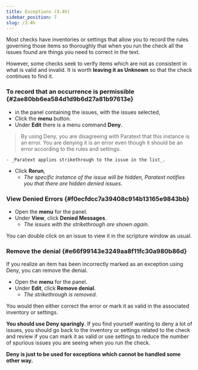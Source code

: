 ```yaml
---
title: Exceptions (3.4h)
sidebar_position: 7
slug: /3.4h
---
```




Most checks have inventories or settings that allow you to record the rules governing those items so thoroughly that when you run the check all the issues found are things you need to correct in the text.


However, some checks seek to verify items which are not as consistent in what is valid and invalid. It is worth **leaving it as Unknown** so that the check continues to find it.


### To record that an occurrence is permissible {#2ae80bb6ea584d1d9b6d27a81b97613e}

- in the panel containing the issues, with the issues selected,
- Click the **menu** button.
- Under **Edit** there is a menu command **Deny**.

> By using Deny, you are disagreeing with Paratext that this instance is an error. You are denying it is an error even though it should be an error according to the rules and settings.

	- _Paratext applies strikethrough to the issue in the list_.
- Click **Rerun**,
	- _The specific instance of the issue will be hidden, Paratext notifies you that there are hidden denied issues_.

### View Denied Errors {#f0ecfdcc7a39408c914b13165e9843bb}

- Open the **menu** for the panel.
- Under **View**, click **Denied Messages**.
	- _The issues with the strikethrough are shown again_.

You can double click on an issue to view it in the scripture window as usual.


### Remove the denial {#e66f99143e3249aa8f11fc30a980b86d}


If you realize an item has been incorrectly marked as an exception using Deny, you can remove the denial.

- Open the **menu** for the panel.
- Under **Edit**, click **Remove denial**.
	- _The strikethrough is removed_.

You would then either correct the error or mark it as valid in the associated inventory or settings.


**You should use Deny sparingly**. If you find yourself wanting to deny a lot of issues, you should go back to the inventory or settings related to the check and review if you can mark it as valid or use settings to reduce the number of spurious issues you are seeing when you run the check.


**Deny is just to be used for exceptions which cannot be handled some other way.**

